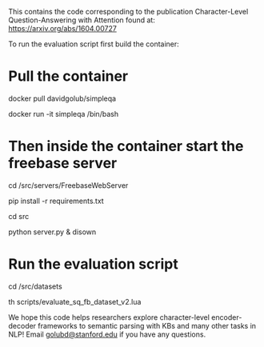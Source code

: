 This contains the code corresponding to the publication Character-Level Question-Answering with Attention found at:
https://arxiv.org/abs/1604.00727 

To run the evaluation script first build the container:
# Pull the container
docker pull davidgolub/simpleqa

docker run -it simpleqa /bin/bash

# Then inside the container start the freebase server
cd /src/servers/FreebaseWebServer

pip install -r requirements.txt

cd src

python server.py & disown

# Run the evaluation script
cd /src/datasets

th scripts/evaluate_sq_fb_dataset_v2.lua

We hope this code helps researchers explore character-level encoder-decoder frameworks to semantic parsing with KBs and many other tasks in NLP! Email golubd@stanford.edu if you have any questions.

